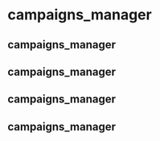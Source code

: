 # campaigns_manager

## campaigns_manager
## campaigns_manager
## campaigns_manager
## campaigns_manager

